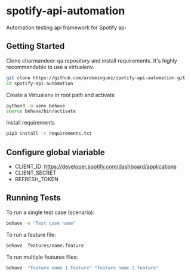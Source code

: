 # spotify-api-automation
Automation testing api framework for Spotify api

## Getting Started

Clone charmandeer-qa repository and install requirements. It's
highly recommendable to use a virtualenv.


```bash
git clone https://github.com/ardominguez/spotify-api-automation.git
cd spotify-api-automation
```

Create a Virtualenv in root path and activate

```bash
python3 -m venv behave
source behave/bin/activate
```

Install requirements
```bash
pip3 install -r requirements.txt
```
## Configure global viariable

- CLIENT_ID: https://developer.spotify.com/dashboard/applications
- CLIENT_SECRET
- REFRESH_TOKEN


## Running Tests

To run a single test case (scenario):

```bash
behave -n "Test case name"
```
    
To run a feature file:

```bash
behave  features/name.feature
```
    
To run multiple features files:

```bash
behave  "feature name 1.feature" "feature name 2.feature"
```
